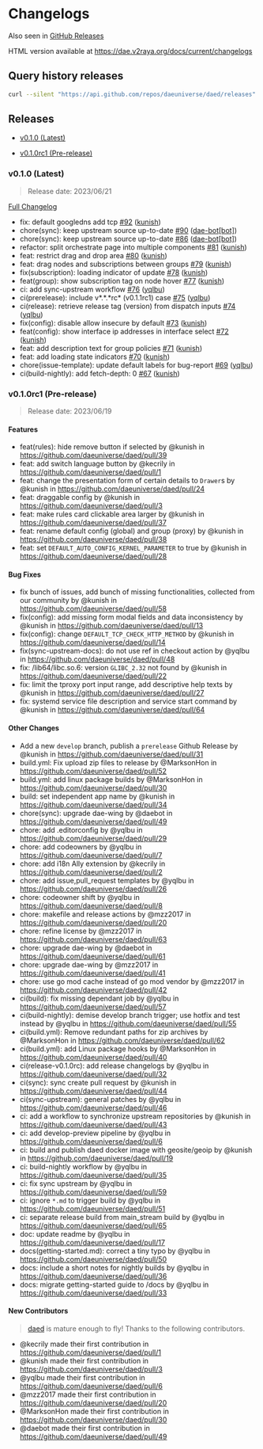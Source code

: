 # Changelogs

Also seen in [GitHub Releases](https://github.com/daeuniverse/dae/releases)

HTML version available at https://dae.v2raya.org/docs/current/changelogs

## Query history releases

```bash
curl --silent "https://api.github.com/repos/daeuniverse/daed/releases" | jq -r '.[] | {tag_name,created_at,prerelease}'
```

## Releases

<!-- BEGIN NEW TOC ENTRY -->
- [v0.1.0 (Latest)](#v010-latest)

- [v0.1.0rc1 (Pre-release)](#v010rc1-pre-release)
<!-- BEGIN NEW CHANGELOGS -->

### v0.1.0 (Latest)

> Release date: 2023/06/21


[Full Changelog](https://github.com/daeuniverse/daed/compare/v0.1.0rc...v0.1.0)

- fix: default googledns add tcp [\#92](https://github.com/daeuniverse/daed/pull/92) ([kunish](https://github.com/kunish))
- chore\(sync\): keep upstream source up-to-date [\#90](https://github.com/daeuniverse/daed/pull/90) ([dae-bot[bot]](https://github.com/apps/dae-bot))
- chore\(sync\): keep upstream source up-to-date [\#86](https://github.com/daeuniverse/daed/pull/86) ([dae-bot[bot]](https://github.com/apps/dae-bot))
- refactor: split orchestrate page into multiple components [\#81](https://github.com/daeuniverse/daed/pull/81) ([kunish](https://github.com/kunish))
- feat: restrict drag and drop area [\#80](https://github.com/daeuniverse/daed/pull/80) ([kunish](https://github.com/kunish))
- feat: drag nodes and subscriptions between groups [\#79](https://github.com/daeuniverse/daed/pull/79) ([kunish](https://github.com/kunish))
- fix\(subscription\): loading indicator of update [\#78](https://github.com/daeuniverse/daed/pull/78) ([kunish](https://github.com/kunish))
- feat\(group\): show subscription tag on node hover [\#77](https://github.com/daeuniverse/daed/pull/77) ([kunish](https://github.com/kunish))
- ci: add sync-upstream workflow [\#76](https://github.com/daeuniverse/daed/pull/76) ([yqlbu](https://github.com/yqlbu))
- ci\(prerelease\): include v\*.\*.\*rc\* \(v0.1.1rc1\) case [\#75](https://github.com/daeuniverse/daed/pull/75) ([yqlbu](https://github.com/yqlbu))
- ci\(release\): retrieve release tag \(version\) from dispatch inputs [\#74](https://github.com/daeuniverse/daed/pull/74) ([yqlbu](https://github.com/yqlbu))
- fix\(config\): disable allow insecure by default [\#73](https://github.com/daeuniverse/daed/pull/73) ([kunish](https://github.com/kunish))
- feat\(config\): show interface ip addresses in interface select [\#72](https://github.com/daeuniverse/daed/pull/72) ([kunish](https://github.com/kunish))
- feat: add description text for group policies [\#71](https://github.com/daeuniverse/daed/pull/71) ([kunish](https://github.com/kunish))
- feat: add loading state indicators [\#70](https://github.com/daeuniverse/daed/pull/70) ([kunish](https://github.com/kunish))
- chore\(issue-template\): update default labels for bug-report [\#69](https://github.com/daeuniverse/daed/pull/69) ([yqlbu](https://github.com/yqlbu))
- ci\(build-nightly\): add fetch-depth: 0 [\#67](https://github.com/daeuniverse/daed/pull/67) ([kunish](https://github.com/kunish))

### v0.1.0rc1 (Pre-release)

> Release date: 2023/06/19

#### Features

- feat(rules): hide remove button if selected by @kunish in https://github.com/daeuniverse/daed/pull/39
- feat: add switch language button by @kecrily in https://github.com/daeuniverse/daed/pull/1
- feat: change the presentation form of certain details to `Drawer`s by @kunish in https://github.com/daeuniverse/daed/pull/24
- feat: draggable config by @kunish in https://github.com/daeuniverse/daed/pull/3
- feat: make rules card clickable area larger by @kunish in https://github.com/daeuniverse/daed/pull/37
- feat: rename default config (global) and group (proxy) by @kunish in https://github.com/daeuniverse/daed/pull/38
- feat: set `DEFAULT_AUTO_CONFIG_KERNEL_PARAMETER` to true by @kunish in https://github.com/daeuniverse/daed/pull/28

#### Bug Fixes

- fix bunch of issues, add bunch of missing functionalities, collected from our community by @kunish in https://github.com/daeuniverse/daed/pull/58
- fix(config): add missing form modal fields and data inconsistency by @kunish in https://github.com/daeuniverse/daed/pull/13
- fix(config): change `DEFAULT_TCP_CHECK_HTTP_METHOD` by @kunish in https://github.com/daeuniverse/daed/pull/14
- fix(sync-upstream-docs): do not use ref in checkout action by @yqlbu in https://github.com/daeuniverse/daed/pull/48
- fix: /lib64/libc.so.6: version `GLIBC_2.32` not found by @kunish in https://github.com/daeuniverse/daed/pull/22
- fix: limit the tproxy port input range, add descriptive help texts by @kunish in https://github.com/daeuniverse/daed/pull/27
- fix: systemd service file description and service start command by @kunish in https://github.com/daeuniverse/daed/pull/64

#### Other Changes

- Add a new `develop` branch, publish a `prerelease` Github Release by @kunish in https://github.com/daeuniverse/daed/pull/31
- build.yml: Fix upload zip files to release by @MarksonHon in https://github.com/daeuniverse/daed/pull/52
- build.yml: add linux package builds by @MarksonHon in https://github.com/daeuniverse/daed/pull/30
- build: set independent app name by @kunish in https://github.com/daeuniverse/daed/pull/34
- chore(sync): upgrade dae-wing by @daebot in https://github.com/daeuniverse/daed/pull/49
- chore: add .editorconfig by @yqlbu in https://github.com/daeuniverse/daed/pull/29
- chore: add codeowners by @yqlbu in https://github.com/daeuniverse/daed/pull/7
- chore: add i18n Ally extension by @kecrily in https://github.com/daeuniverse/daed/pull/2
- chore: add issue,pull_request templates by @yqlbu in https://github.com/daeuniverse/daed/pull/26
- chore: codeowner shift by @yqlbu in https://github.com/daeuniverse/daed/pull/8
- chore: makefile and release actions by @mzz2017 in https://github.com/daeuniverse/daed/pull/20
- chore: refine license by @mzz2017 in https://github.com/daeuniverse/daed/pull/63
- chore: upgrade dae-wing by @daebot in https://github.com/daeuniverse/daed/pull/61
- chore: upgrade dae-wing by @mzz2017 in https://github.com/daeuniverse/daed/pull/41
- chore: use go mod cache instead of go mod vendor by @mzz2017 in https://github.com/daeuniverse/daed/pull/42
- ci(build): fix missing dependant job by @yqlbu in https://github.com/daeuniverse/daed/pull/57
- ci(build-nightly): demise develop branch trigger; use hotfix and test instead by @yqlbu in https://github.com/daeuniverse/daed/pull/55
- ci(build.yml): Remove redundant paths for zip archives by @MarksonHon in https://github.com/daeuniverse/daed/pull/62
- ci(build.yml): add Linux package hooks by @MarksonHon in https://github.com/daeuniverse/daed/pull/40
- ci(release-v0.1.0rc): add release changelogs by @yqlbu in https://github.com/daeuniverse/daed/pull/32
- ci(sync): sync create pull request by @kunish in https://github.com/daeuniverse/daed/pull/44
- ci(sync-upstream): general patches by @yqlbu in https://github.com/daeuniverse/daed/pull/46
- ci: add a workflow to synchronize upstream repositories by @kunish in https://github.com/daeuniverse/daed/pull/43
- ci: add develop-preview pipeline by @yqlbu in https://github.com/daeuniverse/daed/pull/6
- ci: build and publish daed docker image with geosite/geoip by @kunish in https://github.com/daeuniverse/daed/pull/19
- ci: build-nightly workflow by @yqlbu in https://github.com/daeuniverse/daed/pull/35
- ci: fix sync upstream by @yqlbu in https://github.com/daeuniverse/daed/pull/59
- ci: ignore `*.md` to trigger build by @yqlbu in https://github.com/daeuniverse/daed/pull/51
- ci: separate release build from main_stream build by @yqlbu in https://github.com/daeuniverse/daed/pull/65
- doc: update readme by @yqlbu in https://github.com/daeuniverse/daed/pull/17
- docs(getting-started.md): correct a tiny typo by @yqlbu in https://github.com/daeuniverse/daed/pull/50
- docs: include a short notes for nightly builds by @yqlbu in https://github.com/daeuniverse/daed/pull/36
- docs: migrate getting-started guide to /docs by @yqlbu in https://github.com/daeuniverse/daed/pull/33

#### New Contributors

> [daed](https://github.com/daeuniverse/daed) is mature enough to fly! Thanks to the following contributors.

- @kecrily made their first contribution in https://github.com/daeuniverse/daed/pull/1
- @kunish made their first contribution in https://github.com/daeuniverse/daed/pull/3
- @yqlbu made their first contribution in https://github.com/daeuniverse/daed/pull/6
- @mzz2017 made their first contribution in https://github.com/daeuniverse/daed/pull/20
- @MarksonHon made their first contribution in https://github.com/daeuniverse/daed/pull/30
- @daebot made their first contribution in https://github.com/daeuniverse/daed/pull/49

